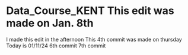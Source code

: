 # Data_Course_KENT This edit was made on Jan. 8th
 I made this edit in the afternoon
This 4th commit was made on thursday
 Today is 01/11/24
6th commit
7th commit

